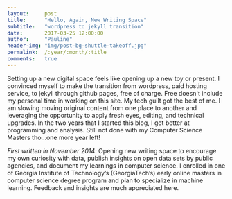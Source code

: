 ```yaml
---
layout:     post
title:      "Hello, Again, New Writing Space"
subtitle:   "wordpress to jekyll transition"
date:       2017-03-25 12:00:00
author:     "Pauline"
header-img: "img/post-bg-shuttle-takeoff.jpg"
permalink:  /:year/:month/:title
comments:   true 
---
```

<p>Setting up a new digital space feels like opening up a new toy or present. I convinced myself to make the transition from wordpress, paid hosting service, to jekyll through github pages, free of charge. Free doesn't include my personal time in working on this site. My tech guilt got the best of me. I am slowing moving original content from one place to another and leveraging the opportunity to apply fresh eyes, editing, and technical upgrades. In the two years that I started this blog, I got better at programming and analysis. Still not done with my Computer Science Masters tho...one more year left!</p>
<p><i>First written in November 2014</i>: Opening new writing space to encourage my own curiosity with data, publish insights on open data sets by public agencies, and document my learnings in computer science. I enrolled in one of Georgia Institute of Technology’s (GeorgiaTech’s) early online masters in computer science degree program and plan to specialize in machine learning. Feedback and insights are much appreciated here.</p>

